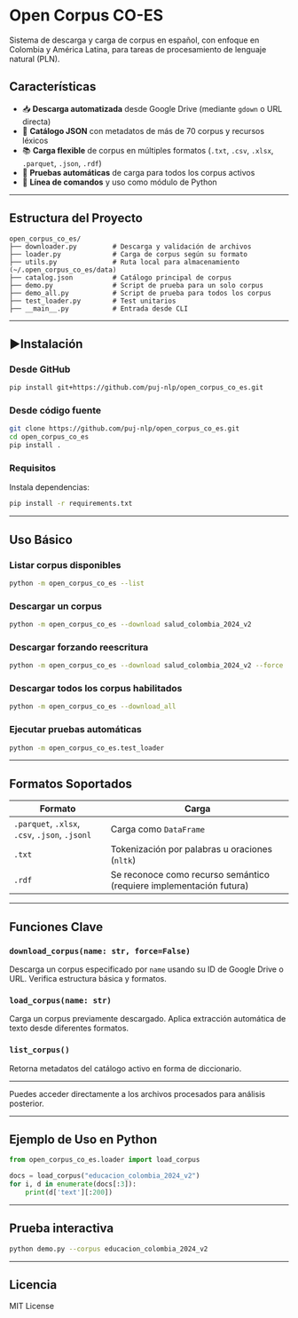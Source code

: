 # Open Corpus CO-ES

Sistema de descarga y carga de corpus en español, con enfoque en Colombia y América Latina, para tareas de procesamiento de lenguaje natural (PLN).

## Características

- 📥 **Descarga automatizada** desde Google Drive (mediante `gdown` o URL directa)
- 🧾 **Catálogo JSON** con metadatos de más de 70 corpus y recursos léxicos
- 📚 **Carga flexible** de corpus en múltiples formatos (`.txt`, `.csv`, `.xlsx`, `.parquet`, `.json`, `.rdf`)
- 🧪 **Pruebas automáticas** de carga para todos los corpus activos
- 🧰 **Línea de comandos** y uso como módulo de Python

---

## Estructura del Proyecto

```
open_corpus_co_es/
├── downloader.py         # Descarga y validación de archivos
├── loader.py             # Carga de corpus según su formato
├── utils.py              # Ruta local para almacenamiento (~/.open_corpus_co_es/data)
├── catalog.json          # Catálogo principal de corpus
├── demo.py               # Script de prueba para un solo corpus
├── demo_all.py           # Script de prueba para todos los corpus
├── test_loader.py        # Test unitarios
├── __main__.py           # Entrada desde CLI
```

---

## ▶Instalación

### Desde GitHub

```bash
pip install git+https://github.com/puj-nlp/open_corpus_co_es.git
```

### Desde código fuente

```bash
git clone https://github.com/puj-nlp/open_corpus_co_es.git
cd open_corpus_co_es
pip install .
```

### Requisitos

Instala dependencias:

```bash
pip install -r requirements.txt
```

---

## Uso Básico

### Listar corpus disponibles

```bash
python -m open_corpus_co_es --list
```

### Descargar un corpus

```bash
python -m open_corpus_co_es --download salud_colombia_2024_v2
```

### Descargar forzando reescritura

```bash
python -m open_corpus_co_es --download salud_colombia_2024_v2 --force
```

### Descargar todos los corpus habilitados

```bash
python -m open_corpus_co_es --download_all
```

### Ejecutar pruebas automáticas

```bash
python -m open_corpus_co_es.test_loader
```

---

## Formatos Soportados

| Formato | Carga |
|--------|--------|
| `.parquet`, `.xlsx`, `.csv`, `.json`, `.jsonl` | Carga como `DataFrame` |
| `.txt` | Tokenización por palabras u oraciones (`nltk`) |
| `.rdf` | Se reconoce como recurso semántico (requiere implementación futura) |

---

## Funciones Clave

### `download_corpus(name: str, force=False)`
Descarga un corpus especificado por `name` usando su ID de Google Drive o URL. Verifica estructura básica y formatos.

### `load_corpus(name: str)`
Carga un corpus previamente descargado. Aplica extracción automática de texto desde diferentes formatos.

### `list_corpus()`
Retorna metadatos del catálogo activo en forma de diccionario.

---


Puedes acceder directamente a los archivos procesados para análisis posterior.

---

## Ejemplo de Uso en Python

```python
from open_corpus_co_es.loader import load_corpus

docs = load_corpus("educacion_colombia_2024_v2")
for i, d in enumerate(docs[:3]):
    print(d['text'][:200])
```

---

## Prueba interactiva

```bash
python demo.py --corpus educacion_colombia_2024_v2
```

---

## Licencia

MIT License
